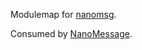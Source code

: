 Modulemap for [nanomsg](http://nanomsg.org/).

Consumed by [NanoMessage](https://github.com/itssofluffy/NanoMessage).
